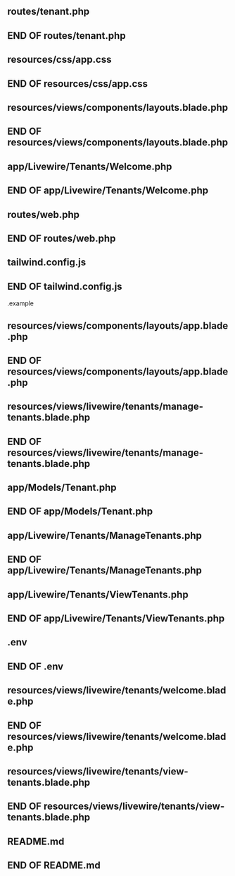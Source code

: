 ## routes/tenant.php
## END OF routes/tenant.php
## resources/css/app.css
## END OF resources/css/app.css
## resources/views/components/layouts.blade.php
## END OF resources/views/components/layouts.blade.php
## app/Livewire/Tenants/Welcome.php
## END OF app/Livewire/Tenants/Welcome.php
## routes/web.php
## END OF routes/web.php
## tailwind.config.js
## END OF tailwind.config.js
.example
## resources/views/components/layouts/app.blade.php
## END OF resources/views/components/layouts/app.blade.php
## resources/views/livewire/tenants/manage-tenants.blade.php
## END OF resources/views/livewire/tenants/manage-tenants.blade.php
## app/Models/Tenant.php
## END OF app/Models/Tenant.php
## app/Livewire/Tenants/ManageTenants.php
## END OF app/Livewire/Tenants/ManageTenants.php
## app/Livewire/Tenants/ViewTenants.php
## END OF app/Livewire/Tenants/ViewTenants.php
## .env
## END OF .env
## resources/views/livewire/tenants/welcome.blade.php
## END OF resources/views/livewire/tenants/welcome.blade.php
## resources/views/livewire/tenants/view-tenants.blade.php
## END OF resources/views/livewire/tenants/view-tenants.blade.php

## README.md

## END OF README.md
